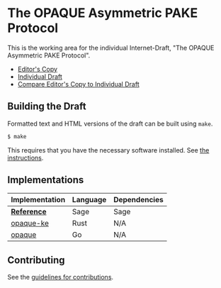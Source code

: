# The OPAQUE Asymmetric PAKE Protocol

This is the working area for the individual Internet-Draft, "The OPAQUE Asymmetric PAKE Protocol".

* [Editor's Copy](https://cfrg.github.io/draft-irtf-cfrg-opaque/#go.draft-irtf-cfrg-opaque.html)
* [Individual Draft](https://tools.ietf.org/html/draft-irtf-cfrg-opaque)
* [Compare Editor's Copy to Individual Draft](https://cfrg.github.io/draft-irtf-cfrg-opaque/#go.draft-irtf-cfrg-opaque.diff)

## Building the Draft

Formatted text and HTML versions of the draft can be built using `make`.

```sh
$ make
```

This requires that you have the necessary software installed.  See
[the instructions](https://github.com/martinthomson/i-d-template/blob/master/doc/SETUP.md).


## Implementations

| Implementation                                                                     | Language | Dependencies  |
| ---------------------------------------------------------------------------------- | :------- | :------------ |
| [**Reference**](https://github.com/cfrg/draft-irtf-cfrg-opaque/tree/master/poc)    | Sage     | Sage          |
| [opaque-ke](https://github.com/novifinancial/opaque-ke)                            | Rust     | N/A           |
| [opaque](https://github.com/bytemare/opaque/)                                      | Go       | N/A           |

## Contributing

See the
[guidelines for contributions](https://github.com/cfrg/draft-irtf-cfrg-opaque/blob/master/CONTRIBUTING.md).
